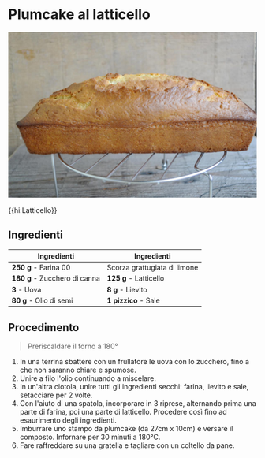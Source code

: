 # Plumcake al latticello

![](img/Plumcake-al-latticello.jpg)

{{hi:Latticello}}

## Ingredienti

| Ingredienti                  | Ingredienti             |
| ---------------------------- | ----------------------- |
| **250 g** - Farina 00 | Scorza grattugiata di limone |
| **180 g** - Zucchero di canna | **125 g** - Latticello |
| **3** - Uova | **8 g** - Lievito |
| **80 g** - Olio di semi | **1 pizzico** - Sale |

## Procedimento

> Preriscaldare il forno a 180°

1. In una terrina sbattere con un frullatore le uova con lo zucchero, fino a che non saranno chiare e spumose. 
1. Unire a filo l'olio continuando a miscelare.
1. In un'altra ciotola, unire tutti gli ingredienti secchi: farina, lievito e sale, setacciare per 2 volte.
1. Con l'aiuto di una spatola, incorporare in 3 riprese, alternando prima una parte di farina, poi una parte di latticello. Procedere così fino ad esaurimento degli ingredienti.
1. Imburrare uno stampo da plumcake (da 27cm x 10cm) e versare il composto. Infornare per 30 minuti a 180°C. 
1. Fare raffreddare su una gratella e tagliare con un coltello da pane.
